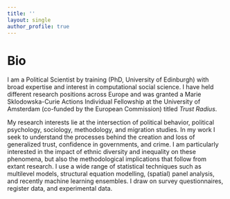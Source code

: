 ```yaml
---
title: ''
layout: single
author_profile: true
---
```


# Bio

I am a Political Scientist by training (PhD, University of Edinburgh) with broad expertise and interest in computational social science. I have held different research positions across Europe and was granted a Marie Sklodowska-Curie Actions Individual Fellowship at the University of Amsterdam (co-funded by the European Commission) titled _Trust Radius_.

My research interests lie at the intersection of political behavior, political psychology, sociology, methodology, and migration studies. In my work I seek to understand the processes behind the creation and loss of generalized trust, confidence in governments, and crime. I am particularly interested in the impact of ethnic diversity and inequality on these phenomena, but also the methodological implications that follow from extant research. I use a wide range of statistical techniques such as multilevel models, structural equation modelling, (spatial) panel analysis, and recently machine learning ensembles. I draw on survey questionnaires, register data, and experimental data.
